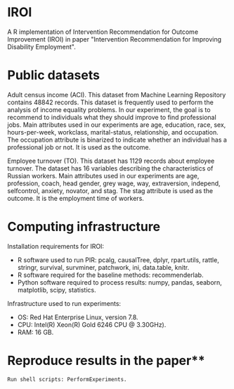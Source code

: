 # IROI

A R implementation of Intervention Recommendation for Outcome Improvement (IROI) in paper "Intervention Recommendation for Improving Disability Employment".

# Public datasets

Adult census income (ACI). This dataset from Machine Learning Repository contains 48842
records. This dataset is frequently used to perform the analysis of income equality problems.
In our experiment, the goal is to recommend to individuals what they should improve to find
professional jobs. Main attributes used in our experiments are age, education, race, sex,
hours-per-week, workclass, marital-status, relationship, and occupation. The occupation
attribute is binarized to indicate whether an individual has a professional job or not. It is used
as the outcome.

Employee turnover (TO). This dataset has 1129 records about employee turnover. The dataset
has 16 variables describing the characteristics of Russian workers. Main attributes used in our
experiments are age, profession, coach, head gender, grey wage, way, extraversion, independ,
selfcontrol, anxiety, novator, and stag. The stag attribute is used as the outcome. It is the
employment time of workers.

# Computing infrastructure

Installation requirements for IROI:

* R software used to run PIR: pcalg, causalTree, dplyr, rpart.utils, rattle, stringr, survival, survminer, patchwork, ini, data.table, knitr.
* R software required for the baseline methods: recommenderlab.
* Python software required to process results: numpy, pandas, seaborn, matplotlib, scipy, statistics.

Infrastructure used to run experiments:
* OS: Red Hat Enterprise Linux, version 7.8.
* CPU: Intel(R) Xeon(R) Gold 6246 CPU @ 3.30GHz).
* RAM: 16 GB.

# Reproduce results in the paper**

    Run shell scripts: PerformExperiments.
